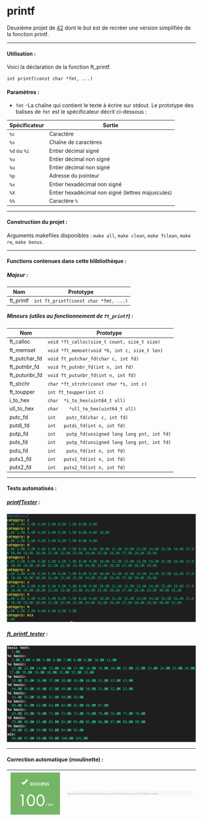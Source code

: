 # printf

Deuxième projet de [42](https://42.fr/) dont le but est de recréer une version simplifiée de la fonction printf. 

---

#### Utilisation :

Voici la déclaration de la fonction ft_printf.

```
int printf(const char *fmt, ...)
```

#### Paramètres :

- `fmt` -La chaîne qui contient le texte à écrire sur stdout. Le prototype des balises de `fmt` est le spécificateur décrit ci-dessous :

| Spécificateur | Sortie |
| --- | --- |
| `%c`| Caractère |
| `%s`| Chaîne de caractères |
| `%d` ou `%i` | Entier décimal signé |
| `%u` | Entier décimal non signé |
| `%u` | Entier décimal non signé |
| `%p` | Adresse du pointeur |
| `%x` | Entier hexadécimal non signé |
| `%X` | Entier hexadécimal non signé (lettres majuscules) |
| `%%` | Caractère `%` |

---

#### Construction du projet :

Arguments makefiles disponibles : `make all`, `make clean`, `make fclean`, `make re`, `make bonus`. 

---
#### Functions contenues dans cette blibliothèque :

##### Majeur :
| Nom | Prototype |
| --- | --- |
| ft_printf | `int ft_printf(const char *fmt, ...)` |

##### Mineurs *(utiles au fonctionnement de `ft_printf`)* :
| Nom | Prototype |
| --- | --- |
| ft_calloc | `void	*ft_calloc(size_t count, size_t size)` |
| ft_memset | `void	*ft_memset(void *b, int c, size_t len)` |
| ft_putchar_fd | `void	ft_putchar_fd(char c, int fd)` |
| ft_putnbr_fd | `void ft_putnbr_fd(int n, int fd)` |
| ft_putunbr_fd | `void	ft_putunbr_fd(int n, int fd)` |
| ft_strchr | `char	*ft_strchr(const char *s, int c)` |
| ft_toupper | `int	ft_toupper(int c)` |
| i_to_hex | `char	*i_to_hex(uint64_t ull)` |
| ull_to_hex | `char	*ull_to_hex(uint64_t ull)` |
| putc_fd | `int	putc_fd(char c, int fd)` |
| putdi_fd | `int	putdi_fd(int n, int fd)` |
| putp_fd | `int	putp_fd(unsigned long long pnt, int fd)` |
| puts_fd | `int	putp_fd(unsigned long long pnt, int fd)` |
| putu_fd | `int	putu_fd(int n, int fd)` |
| putx1_fd | `int	putx1_fd(int n, int fd)` |
| putx2_fd | `int	putx2_fd(int n, int fd)` |

---
#### Tests automatisés :

##### [printfTester](https://github.com/Tripouille/printfTester) :

![](./img/printftester.png)

##### [ft_printf_tester](https://github.com/paulo-santana/ft_printf_tester) :

![](./img/ft_printf_tester.png)

---
#### Correction automatique (moulinette) :

![](./img/note2.png)  | ![](./img/note1.png) |
---|---|
